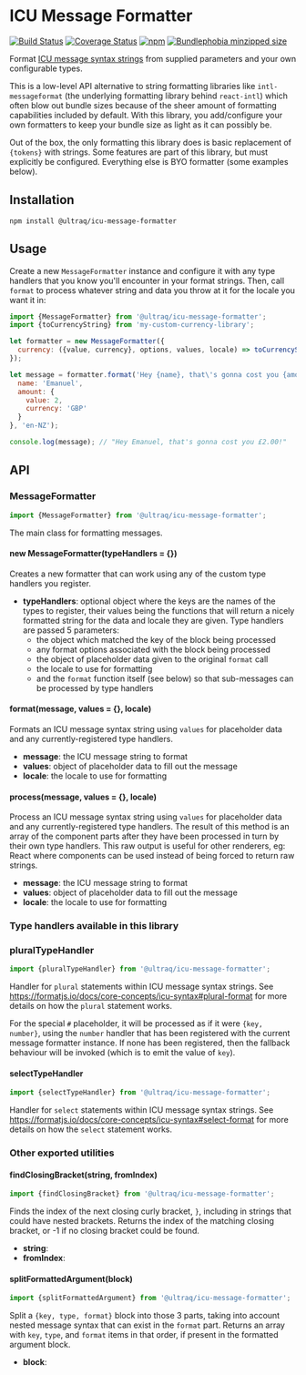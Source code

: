 
ICU Message Formatter
=====================

[![Build Status](https://travis-ci.com/ultraq/icu-message-formatter.svg?branch=master)](https://travis-ci.com/ultraq/icu-message-formatter)
[![Coverage Status](https://coveralls.io/repos/github/ultraq/icu-message-formatter/badge.svg?branch=master)](https://coveralls.io/github/ultraq/icu-message-formatter?branch=master)
[![npm](https://img.shields.io/npm/v/@ultraq/icu-message-formatter.svg?maxAge=3600)](https://www.npmjs.com/package/@ultraq/icu-message-formatter)
[![Bundlephobia minzipped size](https://img.shields.io/bundlephobia/minzip/@ultraq/icu-message-formatter)](https://bundlephobia.com/result?p=@ultraq/icu-message-formatter@)

Format [ICU message syntax strings](https://formatjs.io/docs/core-concepts/icu-syntax)
from supplied parameters and your own configurable types.

This is a low-level API alternative to string formatting libraries like
`intl-messageformat` (the underlying formatting library behind `react-intl`)
which often blow out bundle sizes because of the sheer amount of formatting
capabilities included by default.  With this library, you add/configure your own
formatters to keep your bundle size as light as it can possibly be.

Out of the box, the only formatting this library does is basic replacement of
`{tokens}` with strings.  Some features are part of this library, but must
explicitly be configured.  Everything else is BYO formatter (some examples
below).


Installation
------------

```
npm install @ultraq/icu-message-formatter
```


Usage
-----

Create a new `MessageFormatter` instance and configure it with any type handlers
that you know you'll encounter in your format strings.  Then, call `format` to
process whatever string and data you throw at it for the locale you want it in:

```javascript
import {MessageFormatter} from '@ultraq/icu-message-formatter';
import {toCurrencyString} from 'my-custom-currency-library';

let formatter = new MessageFormatter({
  currency: ({value, currency}, options, values, locale) => toCurrencyString(value, currency, locale)
});

let message = formatter.format('Hey {name}, that\'s gonna cost you {amount, currency}!', {
  name: 'Emanuel',
  amount: {
    value: 2,
    currency: 'GBP'
  }
}, 'en-NZ');

console.log(message); // "Hey Emanuel, that's gonna cost you £2.00!"
```


API
---

### MessageFormatter

```javascript
import {MessageFormatter} from '@ultraq/icu-message-formatter';
```

The main class for formatting messages.

#### new MessageFormatter(typeHandlers = {})

Creates a new formatter that can work using any of the custom type handlers you
register.

 - **typeHandlers**: optional object where the keys are the names of the types
   to register, their values being the functions that will return a nicely
   formatted string for the data and locale they are given.  Type handlers are
   passed 5 parameters:
    - the object which matched the key of the block being processed
    - any format options associated with the block being processed
    - the object of placeholder data given to the original `format` call
    - the locale to use for formatting
    - and the `format` function itself (see below) so that sub-messages can be
      processed by type handlers

#### format(message, values = {}, locale)

Formats an ICU message syntax string using `values` for placeholder data and any
currently-registered type handlers.

 - **message**: the ICU message string to format
 - **values**: object of placeholder data to fill out the message
 - **locale**: the locale to use for formatting

#### process(message, values = {}, locale)

Process an ICU message syntax string using `values` for placeholder data and any
currently-registered type handlers.  The result of this method is an array of
the component parts after they have been processed in turn by their own type
handlers.  This raw output is useful for other renderers, eg: React where
components can be used instead of being forced to return raw strings.

 - **message**: the ICU message string to format
 - **values**: object of placeholder data to fill out the message
 - **locale**: the locale to use for formatting


### Type handlers available in this library

### pluralTypeHandler

```javascript
import {pluralTypeHandler} from '@ultraq/icu-message-formatter';
```

Handler for `plural` statements within ICU message syntax strings.  See
https://formatjs.io/docs/core-concepts/icu-syntax#plural-format for more details
on how the `plural` statement works.

For the special `#` placeholder, it will be processed as if it were
`{key, number}`, using the `number` handler that has been registered with the
current message formatter instance.  If none has been registered, then the
fallback behaviour will be invoked (which is to emit the value of `key`).

#### selectTypeHandler

```javascript
import {selectTypeHandler} from '@ultraq/icu-message-formatter';
```

Handler for `select` statements within ICU message syntax strings.  See
https://formatjs.io/docs/core-concepts/icu-syntax#select-format for more details
on how the `select` statement works.


### Other exported utilities

#### findClosingBracket(string, fromIndex)

```javascript
import {findClosingBracket} from '@ultraq/icu-message-formatter';
```

Finds the index of the next closing curly bracket, `}`, including in strings
that could have nested brackets.  Returns the index of the matching closing
bracket, or -1 if no closing bracket could be found.

 - **string**:
 - **fromIndex**:

#### splitFormattedArgument(block)

```javascript
import {splitFormattedArgument} from '@ultraq/icu-message-formatter';
```

Split a `{key, type, format}` block into those 3 parts, taking into account
nested message syntax that can exist in the `format` part.  Returns an array
with `key`, `type`, and `format` items in that order, if present in the
formatted argument block.

 - **block**:
